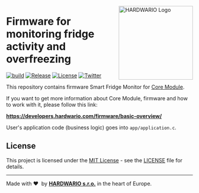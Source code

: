 <a href="https://www.hardwario.com/"><img src="https://www.hardwario.com/ci/assets/hw-logo.svg" width="200" alt="HARDWARIO Logo" align="right"></a>

# Firmware for monitoring fridge activity and overfreezing

[![build](https://github.com/hardwario/twr-radio-fridge-monitor/actions/workflows/main.yml/badge.svg)](https://github.com/hardwario/twr-radio-fridge-monitor/actions/workflows/main.yml)
[![Release](https://img.shields.io/github/release/bigclownprojects/bcf-radio-fridge-monitor.svg)](https://github.com/bigclownprojects/bcf-radio-fridge-monitor/releases)
[![License](https://img.shields.io/github/license/bigclownprojects/bcf-radio-fridge-monitor.svg)](https://github.com/bigclownprojects/bcf-radio-fridge-monitor/blob/master/LICENSE)
[![Twitter](https://img.shields.io/twitter/follow/hardwario_en.svg?style=social&label=Follow)](https://twitter.com/hardwario_en)

This repository contains firmware Smart Fridge Monitor for [Core Module](https://shop.bigclown.com/core-module).

If you want to get more information about Core Module, firmware and how to work with it, please follow this link:

**https://developers.hardwario.com/firmware/basic-overview/**

User's application code (business logic) goes into `app/application.c`.

## License

This project is licensed under the [MIT License](https://opensource.org/licenses/MIT/) - see the [LICENSE](LICENSE) file for details.

---

Made with &#x2764;&nbsp; by [**HARDWARIO s.r.o.**](https://www.hardwario.com/) in the heart of Europe.
